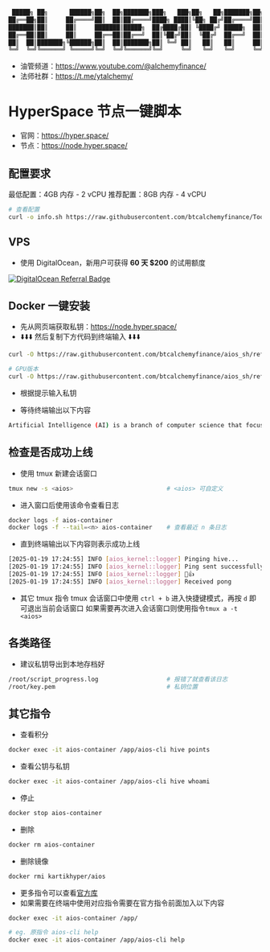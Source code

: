 ```bash
 █████╗ ██╗      ██████╗██╗  ██╗███████╗███╗   ███╗██╗   ██╗███████╗██╗███╗   ██╗ █████╗ ███╗   ██╗ ██████╗███████╗
██╔══██╗██║     ██╔════╝██║  ██║██╔════╝████╗ ████║╚██╗ ██╔╝██╔════╝██║████╗  ██║██╔══██╗████╗  ██║██╔════╝██╔════╝
███████║██║     ██║     ███████║█████╗  ██╔████╔██║ ╚████╔╝ █████╗  ██║██╔██╗ ██║███████║██╔██╗ ██║██║     █████╗  
██╔══██║██║     ██║     ██╔══██║██╔══╝  ██║╚██╔╝██║  ╚██╔╝  ██╔══╝  ██║██║╚██╗██║██╔══██║██║╚██╗██║██║     ██╔══╝  
██║  ██║███████╗╚██████╗██║  ██║███████╗██║ ╚═╝ ██║   ██║   ██║     ██║██║ ╚████║██║  ██║██║ ╚████║╚██████╗███████╗
╚═╝  ╚═╝╚══════╝ ╚═════╝╚═╝  ╚═╝╚══════╝╚═╝     ╚═╝   ╚═╝   ╚═╝     ╚═╝╚═╝  ╚═══╝╚═╝  ╚═╝╚═╝  ╚═══╝ ╚═════╝╚══════╝
```
- 油管频道：https://www.youtube.com/@alchemyfinance/
- 法师社群：https://t.me/ytalchemy/

# HyperSpace 节点一键脚本
- 官网：https://hyper.space/
- 节点：https://node.hyper.space/

## 配置要求

最低配置：4GB 内存 - 2 vCPU
推荐配置：8GB 内存 - 4 vCPU

```bash
# 查看配置
curl -o info.sh https://raw.githubusercontent.com/btcalchemyfinance/Tools/refs/heads/main/info.sh && chmod +x info.sh && ./info.sh
```

## VPS
- 使用 DigitalOcean，新用户可获得 **60 天 $200** 的试用额度

[![DigitalOcean Referral Badge](https://web-platforms.sfo2.cdn.digitaloceanspaces.com/WWW/Badge%201.svg)](https://www.digitalocean.com/?refcode=9de664fa6fad&utm_campaign=Referral_Invite&utm_medium=Referral_Program&utm_source=badge)

## Docker 一键安装
- 先从网页端获取私钥：https://node.hyper.space/
- ⬇️⬇️⬇️ 然后复制下方代码到终端输入 ⬇️⬇️⬇️
```bash
curl -O https://raw.githubusercontent.com/btcalchemyfinance/aios_sh/refs/heads/main/aios.sh && chmod +x aios.sh && ./aios.sh
```
```bash
# GPU版本
curl -O https://raw.githubusercontent.com/btcalchemyfinance/aios_sh/refs/heads/main/aios_gpu.sh && chmod +x aios_gpu.sh && ./aios_gpu.sh
```

- 根据提示输入私钥

- 等待终端输出以下内容
```bash
Artificial Intelligence (AI) is a branch of computer science that focuses on building machines capable of performing tasks that would normally require human intelligence, such as understanding natural language, recognizing patterns, and making decisions. AI technology aims to create intelligent agents or systems that can work autonomously or with minimal human intervention, to improve efficiency, automate processes, and enhance the overall performance of various industries. At its core, AI involves developing algorithms and computational models inspired by the structure and function of the human brain, to enable machines to learn, reason, perceive, and interact with the world around them in a way that resembles human cognition.
```

## 检查是否成功上线
- 使用 tmux 新建会话窗口
```bash
tmux new -s <aios>                          # <aios> 可自定义
```

- 进入窗口后使用该命令查看日志
```bash
docker logs -f aios-container
docker logs -f --tail=<n> aios-container    # 查看最近 n 条日志
```

- 直到终端输出以下内容则表示成功上线
```bash
[2025-01-19 17:24:55] INFO [aios_kernel::logger] Pinging hive...
[2025-01-19 17:24:55] INFO [aios_kernel::logger] Ping sent successfully
[2025-01-19 17:24:55] INFO [aios_kernel::logger] 🙂👍
[2025-01-19 17:24:55] INFO [aios_kernel::logger] Received pong
```

- 其它 tmux 指令
tmux 会话窗口中使用 `ctrl + b` 进入快捷键模式，再按 `d` 即可退出当前会话窗口
如果需要再次进入会话窗口则使用指令`tmux a -t <aios>`

## 各类路径
- 建议私钥导出到本地存档好
```bash
/root/script_progress.log                   # 报错了就查看该日志
/root/key.pem                               # 私钥位置
```

## 其它指令
- 查看积分
```bash
docker exec -it aios-container /app/aios-cli hive points
```

- 查看公钥与私钥
```bash
docker exec -it aios-container /app/aios-cli hive whoami
```

- 停止
```bash
docker stop aios-container
```

- 删除
```bash
docker rm aios-container
```

- 删除镜像
```bash
docker rmi kartikhyper/aios
```

- 更多指令可以查看[官方库](https://github.com/hyperspaceai/aios-cli?tab=readme-ov-file#commands)
- 如果需要在终端中使用对应指令需要在官方指令前面加入以下内容
```bash
docker exec -it aios-container /app/

# eg. 原指令 aios-cli help
docker exec -it aios-container /app/aios-cli help
```
